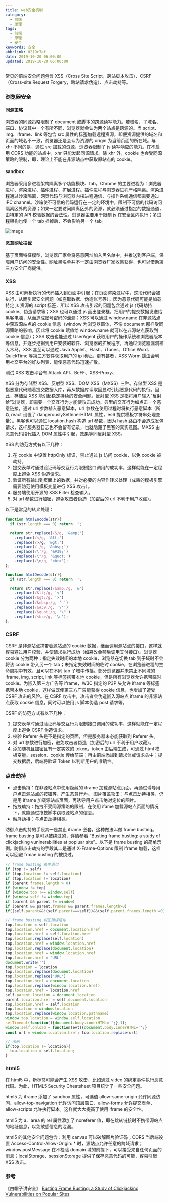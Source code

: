 ```yaml
---
title: web安全机制
category:
  - 前端
  - 原理
tags:
  - 前端
  - 原理
  - 安全
keywords: 安全
abbrlink: 8219c7af
date: 2019-10-20 06:00:00
updated: 2019-10-20 06:00:00
---
```


常见的前端安全问题包含 XSS（Cross Site Script，跨站脚本攻击）、CSRF（Cross-site Request Forgery，跨站请求伪造）、点击劫持等。

### 浏览器安全

#### 同源策略

浏览器的同源策略限制了 document 或脚本的跨源读写能力。若域名、子域名、端口、协议其中一个有所不同，浏览器就会认为两个站点是跨源的。当 script、img、iframe、link 等包含 src 属性的标签加载远程资源，即便资源提供的域名和页面的域名不一致，浏览器还是会认为资源的 origin 为当前页面的所在域。与 xhr 不同的是，通过 src 加载的资源，浏览器限制了 js 读写响应的能力。在不启用 CORS 功能的站点中，xhr 只能发起同源请求。除 xhr 外，cookie 也会受同源策略的限制，即，理论上不能在非源站点中获取原站点的 cookie。

#### sandbox

浏览器采用多进程架构隔离多个功能模块、tab。Chrome 的主要进程为：浏览器进程、渲染进程、插件进程、扩展进程。插件进程与浏览器进程严格隔离。渲染进程通过沙箱隔离，网页代码与浏览器内核进程通信、与操作系统通信都需要通过 IPC channel。沙箱使不可信的代码运行在一定的环境中，限制不可信的代码访问隔离区外的资源；如果一定要访问隔离区外的资源，就必须通过指定的数据通道，由特定的 API 校验数据的合法性。浏览器主要用于限制 js 在安全区内执行；多进程架构也使一个 tab 挂掉后，不会影响另一个 tab。

![image](multi-process.jpeg)

#### 恶意网址拦截

基于页面特征模型，浏览器厂家会将恶意网址加入黑名单中，并推送到客户端，保障用户访问的安全性。网址黑名单并不一定由浏览器厂家收集获得，也可以借助第三方安全厂商提供。

### XSS

XSS 由可解析执行的代码插入到页面中引起；在页面渲染过程中，这段代码会被执行，从而引起安全问题（如盗取数据、伪造账号等）。因为恶意代码可能是加载特定 js 资源的 script 标签，所以 XSS 攻击引起的问题包含通过 js 代码劫持 cookie、伪造请求等；XSS 也可以通过 js 画出登录框，把用户的提交数据发送给黑客电脑，从而造成账号密码的泄漏；XSS 可以通过 window.name 在非源站点中获取源站点的 cookie 信息（window 为浏览器窗体，不像 document 那样受同源策略的影响，因此将 cookie 赋值给 window.name 就可以在非源站点获取到 cookie 信息）；XSS 攻击也能通过 UserAgent 获取用户的操作系统和浏览器版本等信息，并逐步挖掘到用户安装的软件、浏览器的扩展程序，再通过浏览器漏洞植入木马。XSS 甚至可以通过 Java Applet、Flash、iTunes、Office Word、QuickTime 等第三方软件获取用户的 ip 地址。更有甚者，XSS Worm 蠕虫会利用社交平台的好友列表，能使恶意代码迅速扩散。

测试 XSS 攻击平台有 Attack API、BeFF、XSS-Proxy、

XSS 分为存储型 XSS、反射型 XSS、DOM XSS（MXSS）三种。存储型 XSS 是指恶意代码随着提交数据入库，再从数据库读取回显时引起恶意代码的执行。因此，存储型 XSS 能引起稳定持续的安全问题。反射型 XSS 是指将用户输入“反射给”浏览器，即需要一个交互行为才能使攻击成功。典型的交互行为如点击一个恶意链接，通过 url 参数植入恶意脚本，url 参数在使用过程时将执行恶意脚本（所以 react 设置了 dangerouslySetInnerHTML 属性，es6 提供模板字符串处理变量）。黑客也可以通过 location.hash 构造 url 参数，因为 hash 路由不会造成发包请求，这样服务器日志也不会留有记录，也就隐藏了黑客的真实意图。MXSS 由恶意代码段代插入 DOM 属性中引起，效果等同反射型 XSS。

XSS 的防范方式有以下几种：

1. 在 cookie 中设置 httpOnly 标识，禁止通过 js 访问 cookie，以免 cookie 被劫持。
2. 提交表单时通过验证码等交互行为限制接口调用的成功率，这样就能在一定程度上避免 XSS 伪造请求。
3. 验证所有输出到页面上的数据，并对必要的内容作转义处理（成熟的模板引擎需要防范使用模板变量进行 XSS 攻击）。
4. 服务端使用开源的 XSS Filter 检查输入。
5. 对 url 参数进行加密，避免攻击者伪造（加密后的 url 不利于用户收藏）。

以下是常见的转义处理：

```javascript
function htmlEncode(str){
  if (str.length === 0) return '';

  return str.replace(/&/g, '&amp;')
    .replace(/</g, '&lt;')
    .replace(/>/g, '&gt;')
    .replace(/ /g, '&nbsp;')
    .replace(/\'/g, '&#39;')
    .replace(/\"/g, '&quot;')
    .replace(/\n/g, '<br>');
};

function htmlDecode(str){
  if (str.length === 0) return '';

  return str.replace(/&amp;/g, '&')
    .replace(/&lt;/g, '<')
    .replace(/&gt;/g, '>')
    .replace(/&nbsp;/g, ' ')
    .replace(/&#39;/g, '\'')
    .replace(/&quot;/g, '\"')
    .replace(/<br>/g, '\n');
};
```

### CSRF

CSRF 是非源站点携带着源站点的 cookie 数据，继而调用源站点的接口，这样就容易避过用户校验，并使请求执行成功（如篡改金额后调用支付接口）。浏览器 cookie 分为两种：指定失效时间的本地 cookie，浏览器在切换 tab 到子域时不会将该 cookie 带入另一个 tab；未指定失效时间的临时 cookie，在浏览器进程的生命周期中有效，且可以在不同 tab 子域中传播。部分浏览器并未禁止不同域的 iframe, img, script, link 等标签携带本地 cookie，但是所有浏览器允许携带临时 cookie。为嵌入第三方广告等 iframe，W3C 指定的 P3P 头允许 iframe 等标签携带本地 cookie，这样做既使第三方广告能获得 cookie 信息，也增加了遭受 CSRF 攻击的风险。在 CSRF 攻击中，攻击者会伪造嵌入源站点 iframe 的非源站点获取 cookie 信息，同时可以使用 js 脚本伪造 post 请求等。

CSRF 的防范方式有以下几种：

1. 提交表单时通过验证码等交互行为限制接口调用的成功率，这样就能在一定程度上避免 CSRF 伪造请求。
2. 校验 Referer 头是不是指定的页面，但是服务器未必能获取到 Referer 头。
3. 对 url 参数进行加密，避免攻击者伪造（加密后的 url 不利于用户收藏）。
4. 添加随机且加密且有一定实效的 token。token 由后端生成，可通过 html 模板变量、session、cookie 传给前端；再由前端添加到请求体或请求头中；提交数据后，后端将验证 Token 以判断用户的准确性。

### 点击劫持

* 点击劫持：在非源站点中使用隐藏的 iframe 加载源站点页面，再通过诱导用户点击源站点的按钮等，产生恶意行为。
图片覆盖攻击：与点击劫持相类，仍是用 iframe 加载源站点页面，再诱导用户点击绝对定位的图片。
* 拖拽劫持：拖拽不受同源策略的限制，在使用 ifame 加载源站点页面的情况下，就能通过拖拽脚本窃取源站点的信息。
* 触屏劫持：与点击劫持相类。

防御点击劫持的手段其一是禁止 iframe 嵌套，这种做法叫做 frame busting。frame busting 是可以被绕过的，详情参看 “Busting frame busting: a study of clickjacking vunlnerabilities at popluar site”。以下是 frame busting 的简单示例。防御点击劫持的手段其二是通过 X-Frame-Options 限制 iframe 加载，这样可以回避 frmae busting 的被绕过。

```javascript
// frame busting 条件语句
if (top != self)
if (top.location != self.location)
if (top.location != location)
if (parent.frames.length > 0)
if (window != top)
if (window.top !== window.self)
if (window.self != window.top)
if (parent && parent != window)
if (parent && parent.frames && parent.frames.length>0)
if((self.parent&&!(self.parent===self))&&(self.parent.frames.length!=0))

// frame busting 纠正错误语句
top.location = self.location
top.location.href = document.location.href
top.location.href = self.location.href
top.location.replace(self.location)
top.location.href = window.location.href
top.location.replace(document.location)
top.location.href = window.location.href
top.location.href = "URL"
document.write('')
top.location = location
top.location.replace(document.location)
top.location.replace('URL')
top.location.href = document.location
top.location.replace(window.location.href)
top.location.href = location.href
self.parent.location = document.location
parent.location.href = self.document.location
top.location.href = self.location
top.location = window.location
top.location.replace(window.location.pathname)
window.top.location = window.self.location
setTimeout(function(){document.body.innerHTML='';},1);
window.self.onload = function(evt){document.body.innerHTML='';}
const url = window.location.href; top.location.replace(url)

// 示例
if(top.location != location){
  top.location = self.location;
}
```

### html5

在 html5 中，新标签可能会产生 XSS 攻击，比如通过 video 的绑定事件执行恶意代码。为此，HTML5 Security Cheatsheet 项目统计了一些安全问题。

html5 为 iframe 添加了 sandbox 属性，可选值 allow-same-origin 允许同源访问、allow-top-navigation 允许访问顶层窗口、allow-forms 允许提交表单、allow-scripts 允许执行脚本。这样就大大提高了使用 iframe 的安全性。

html5 为 a、area 的 rel 属性添加了 noreferer 值，即在跳转链接时不携带源站点的地址信息，以免敏感信息的泄漏。

html5 的其他安全问题包含：利用 canvas 可以破解图片验证码；CORS 当后端设置 Access-Control-Allow-Origin: * 时，源站点允许任意的跨域请求；window.postMessage 在不检验 domain 域的前提下，可以接受来自任何页面的消息；localStorage、sessionStorage 提供了保存恶意代码的可能，容易引起 XSS 攻击。

### 参考

《白帽子讲安全》
[Busting Frame Busting: a Study of Clickjacking Vulnerabilities on Popular Sites](https://www.cnblogs.com/LittleHann/p/3386055.html)